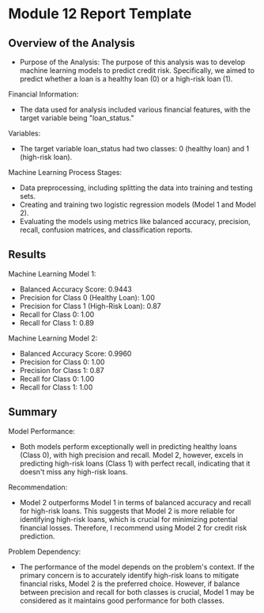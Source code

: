 # Module 12 Report Template

## Overview of the Analysis
* Purpose of the Analysis: The purpose of this analysis was to develop machine learning models to predict credit risk. Specifically, we aimed to predict whether a loan is a healthy loan (0) or a high-risk loan (1).

Financial Information: 
* The data used for analysis included various financial features, with the target variable being "loan_status."

Variables: 
* The target variable loan_status had two classes: 0 (healthy loan) and 1 (high-risk loan).

Machine Learning Process Stages:
* Data preprocessing, including splitting the data into training and testing sets.
* Creating and training two logistic regression models (Model 1 and Model 2).
* Evaluating the models using metrics like balanced accuracy, precision, recall, confusion matrices, and classification reports.


## Results

Machine Learning Model 1:
* Balanced Accuracy Score: 0.9443
* Precision for Class 0 (Healthy Loan): 1.00
* Precision for Class 1 (High-Risk Loan): 0.87
* Recall for Class 0: 1.00
* Recall for Class 1: 0.89


Machine Learning Model 2:
* Balanced Accuracy Score: 0.9960
* Precision for Class 0: 1.00
* Precision for Class 1: 0.87
* Recall for Class 0: 1.00
* Recall for Class 1: 1.00


## Summary

Model Performance: 
* Both models perform exceptionally well in predicting healthy loans (Class 0), with high precision and recall. Model 2, however, excels in predicting high-risk loans (Class 1) with perfect recall, indicating that it doesn't miss any high-risk loans.

Recommendation: 
* Model 2 outperforms Model 1 in terms of balanced accuracy and recall for high-risk loans. This suggests that Model 2 is more reliable for identifying high-risk loans, which is crucial for minimizing potential financial losses. Therefore, I recommend using Model 2 for credit risk prediction.

Problem Dependency: 
* The performance of the model depends on the problem's context. If the primary concern is to accurately identify high-risk loans to mitigate financial risks, Model 2 is the preferred choice. However, if balance between precision and recall for both classes is crucial, Model 1 may be considered as it maintains good performance for both classes.
